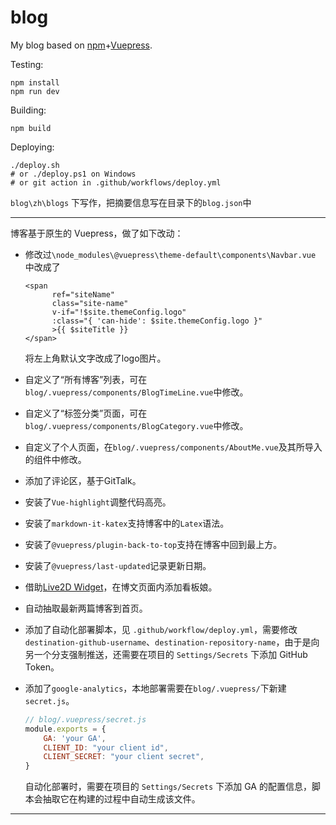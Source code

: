 # blog
My blog based on [npm](https://docs.npmjs.com/downloading-and-installing-node-js-and-npm)+[Vuepress](https://vuepress.vuejs.org/guide/#how-it-works).

Testing:

```shell
npm install
npm run dev
```

Building:

```shell
npm build
```

Deploying:

```shell
./deploy.sh 
# or ./deploy.ps1 on Windows
# or git action in .github/workflows/deploy.yml
```

`blog\zh\blogs` 下写作，把摘要信息写在目录下的`blog.json`中 

---

博客基于原生的 Vuepress，做了如下改动：

- 修改过`\node_modules\@vuepress\theme-default\components\Navbar.vue` 中改成了

    ```vue
    <span
          ref="siteName"
          class="site-name"
          v-if="!$site.themeConfig.logo"
          :class="{ 'can-hide': $site.themeConfig.logo }"
          >{{ $siteTitle }}
    </span>
    ```
    
	将左上角默认文字改成了logo图片。

- 自定义了“所有博客”列表，可在`blog/.vuepress/components/BlogTimeLine.vue`中修改。

- 自定义了“标签分类”页面，可在`blog/.vuepress/components/BlogCategory.vue`中修改。

- 自定义了个人页面，在`blog/.vuepress/components/AboutMe.vue`及其所导入的组件中修改。

- 添加了评论区，基于GitTalk。

- 安装了`Vue-highlight`调整代码高亮。

- 安装了`markdown-it-katex`支持博客中的`Latex`语法。

- 安装了`@vuepress/plugin-back-to-top`支持在博客中回到最上方。

- 安装了`@vuepress/last-updated`记录更新日期。

- 借助[Live2D Widget](https://github.com/stevenjoezhang/live2d-widget)，在博文页面内添加看板娘。

- 自动抽取最新两篇博客到首页。

- 添加了自动化部署脚本，见 `.github/workflow/deploy.yml`，需要修改 `destination-github-username`、`destination-repository-name`，由于是向另一个分支强制推送，还需要在项目的 `Settings/Secrets` 下添加 GitHub Token。

- 添加了`google-analytics`，本地部署需要在`blog/.vuepress/`下新建`secret.js`。

    ```javascript
    // blog/.vuepress/secret.js
    module.exports = {
        GA: 'your GA',
        CLIENT_ID: "your client id",
        CLIENT_SECRET: "your client secret",
    }
    ```
    
    自动化部署时，需要在项目的 `Settings/Secrets` 下添加 GA 的配置信息，脚本会抽取它在构建的过程中自动生成该文件。

---





